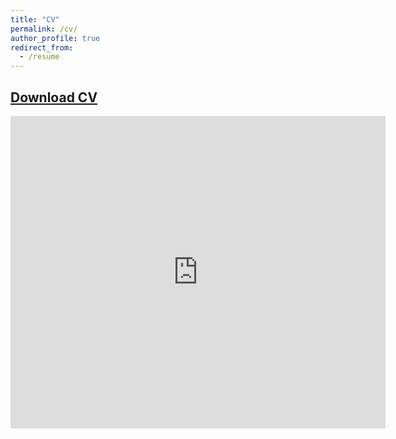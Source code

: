 ```yaml
---
title: "CV"
permalink: /cv/
author_profile: true
redirect_from:
  - /resume
---
```


## [Download CV](https://github.com/inhohong/inhohong.github.io/raw/master/files/CV_Inho_Hong.pdf)


<!---## <span style="color:blue"> **[Download CV](https://github.com/inhohong/inhohong.github.io/raw/master/files/CV_ihong_web.pdf)** </span>-->

<embed src="https://inhohong.github.io/files/CV_Inho_Hong.pdf" type="application/pdf" width="600px" height="500px" />
